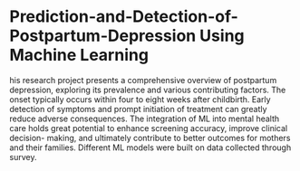 # Prediction-and-Detection-of-Postpartum-Depression Using Machine Learning
his research project presents a comprehensive overview of postpartum depression, exploring its prevalence and various contributing factors. The
onset typically occurs within four to eight weeks after childbirth. Early detection of symptoms and prompt initiation of treatment can greatly reduce
adverse consequences. The integration of ML into mental health care holds great potential to enhance screening accuracy, improve clinical decision-
making, and ultimately contribute to better outcomes for mothers and their families. Different ML models were built on data collected through survey.
